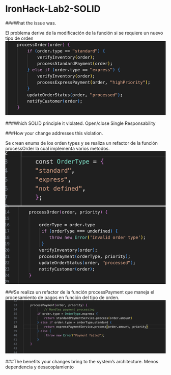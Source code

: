 # IronHack-Lab2-SOLID


###What the issue was.
   
   El problema deriva de la modificación de la función si se requiere un nuevo tipo de orden
   ![tipo de orden](screens/1.png)
    
###Which SOLID principle it violated.
   Open/close
   Single Responsability
   
###How your change addresses this violation.

  Se crean enums de los orden types y se realiza un refactor de la función processOrder la cual implementa varios metodos.
 ![imagen](screens/2.png)
 ![imagen](screens/3.png)

###Se realiza un refactor de la función processPayment que maneja el procesamiento de pagos en función del tipo de orden.
 ![imagen](screens/4.png)

 ###The benefits your changes bring to the system’s architecture.
   Menos dependencia y desacoplamiento
